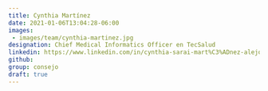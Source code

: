 ```yaml
---
title: Cynthia Martínez
date: 2021-01-06T13:04:28-06:00
images: 
 - images/team/cynthia-martinez.jpg
designation: Chief Medical Informatics Officer en TecSalud
linkedin: https://www.linkedin.com/in/cynthia-sarai-mart%C3%ADnez-alejo-1b838414b/
github: 
group: consejo
draft: true
---
```



